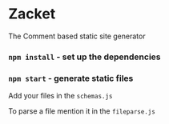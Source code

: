 # Zacket

The Comment based static site generator

### <code>npm install</code> - set up the dependencies

### <code>npm start</code> - generate static files

Add your files in the <code>schemas.js</code><br>

To parse a file mention it in the <code>fileparse.js</code>
